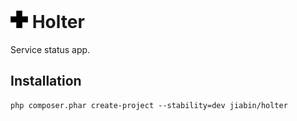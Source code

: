 ![Holter Logo](doc/logo.png) Holter
==============================================

Service status app.

## Installation
```
php composer.phar create-project --stability=dev jiabin/holter
```
